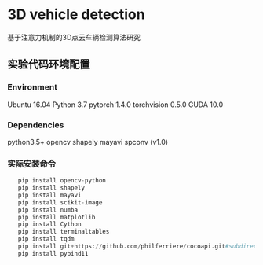 # 3D vehicle detection
基于注意力机制的3D点云车辆检测算法研究
## 实验代码环境配置
### Environment
Ubuntu 16.04
Python 3.7
pytorch 1.4.0
torchvision 0.5.0
CUDA 10.0
### Dependencies
python3.5+
opencv
shapely
mayavi
spconv (v1.0)
### 实际安装命令
```python
   pip install opencv-python
   pip install shapely
   pip install mayavi
   pip install scikit-image
   pip install numba
   pip install matplotlib
   pip install Cython
   pip install terminaltables
   pip install tqdm
   pip install git+https://github.com/philferriere/cocoapi.git#subdirectory=PythonAPI
   pip install pybind11 
```
